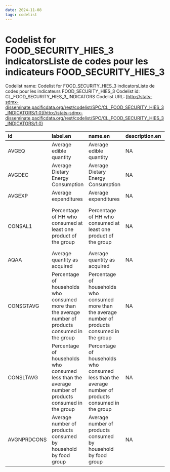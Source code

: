 ```yaml
---
date: 2024-11-08
tags: codelist
---
```


# Codelist for FOOD_SECURITY_HIES_3 indicatorsListe de codes pour les indicateurs FOOD_SECURITY_HIES_3

Codelist name: Codelist for FOOD_SECURITY_HIES_3 indicatorsListe de codes pour les indicateurs FOOD_SECURITY_HIES_3
Codelist id: CL_FOOD_SECURITY_HIES_3_INDICATORS
Codelist URL: [http://stats-sdmx-disseminate.pacificdata.org/rest/codelist/SPC/CL_FOOD_SECURITY_HIES_3_INDICATORS/1.0](http://stats-sdmx-disseminate.pacificdata.org/rest/codelist/SPC/CL_FOOD_SECURITY_HIES_3_INDICATORS/1.0)

|id          |label.en                                                                                             |name.en                                                                                              |description.en |label.fr                                                                                             |name.fr                                                                                              |description.fr |
|:-----------|:----------------------------------------------------------------------------------------------------|:----------------------------------------------------------------------------------------------------|:--------------|:----------------------------------------------------------------------------------------------------|:----------------------------------------------------------------------------------------------------|:--------------|
|AVGEQ       |Average edible quantity                                                                              |Average edible quantity                                                                              |NA             |Quantité comestible moyenne                                                                          |Quantité comestible moyenne                                                                          |NA             |
|AVGDEC      |Average Dietary Energy Consumption                                                                   |Average Dietary Energy Consumption                                                                   |NA             |Consommation moyenne d'énergie alimentaire                                                           |Consommation moyenne d'énergie alimentaire                                                           |NA             |
|AVGEXP      |Average expenditures                                                                                 |Average expenditures                                                                                 |NA             |Dépenses moyennes                                                                                    |Dépenses moyennes                                                                                    |NA             |
|CONSAL1     |Percentage of HH who consumed at least one product of the group                                      |Percentage of HH who consumed at least one product of the group                                      |NA             |Pourcentage de ménages ayant consommé au moins un produit du groupe                                  |Pourcentage de ménages ayant consommé au moins un produit du groupe                                  |NA             |
|AQAA        |Average quantity as acquired                                                                         |Average quantity as acquired                                                                         |NA             |Quantité moyenne acquise                                                                             |Quantité moyenne acquise                                                                             |NA             |
|CONSGTAVG   |Percentage of households who consumed more than the average number of products consumed in the group |Percentage of households who consumed more than the average number of products consumed in the group |NA             |Pourcentage de ménages ayant consommé plus que le nombre moyen de produits consommés dans le groupe  |Pourcentage de ménages ayant consommé plus que le nombre moyen de produits consommés dans le groupe  |NA             |
|CONSLTAVG   |Percentage of households who consumed less than the average number of products consumed in the group |Percentage of households who consumed less than the average number of products consumed in the group |NA             |Pourcentage de ménages ayant consommé moins que le nombre moyen de produits consommés dans le groupe |Pourcentage de ménages ayant consommé moins que le nombre moyen de produits consommés dans le groupe |NA             |
|AVGNPRDCONS |Average number of products consumed by household by food group                                       |Average number of products consumed by household by food group                                       |NA             |Nombre moyen de produits consommés par ménage par groupe d'aliments                                  |Nombre moyen de produits consommés par ménage par groupe d'aliments                                  |NA             |
